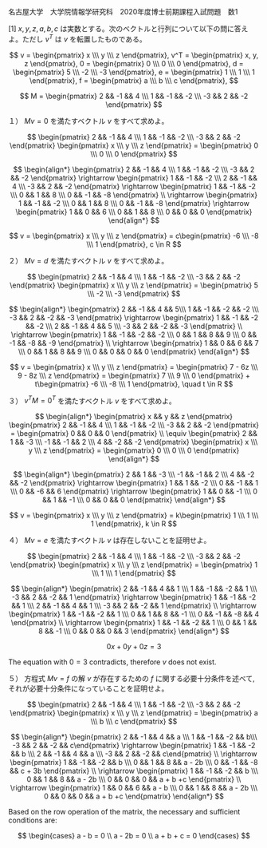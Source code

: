 名古屋大学　大学院情報学研究科　2020年度博士前期課程入試問題　数1

\[1] $x, y, z, a, b, c$ は実数とする。次のベクトルと行列について以下の問に答えよ。ただし $v^T$ は $v$ を転置したものである。

$$
    v = \begin{pmatrix} x \\\ y \\\ z \end{pmatrix},
    v^T = \begin{pmatrix} x, y, z \end{pmatrix},
    0 =  \begin{pmatrix} 0 \\\ 0 \\\ 0 \end{pmatrix},
    d = \begin{pmatrix} 5 \\\ -2 \\\ -3 \end{pmatrix},
    e = \begin{pmatrix} 1 \\\ 1 \\\ 1 \end{pmatrix},
    f = \begin{pmatrix} a \\\ b \\\ c \end{pmatrix},
$$

$$
    M = \begin{pmatrix} 2 && -1 && 4 \\\ 1 && -1 && -2 \\\ -3 && 2 && -2 \end{pmatrix}
$$

１） $Mv = 0$ を満たすベクトル $v$ をすべて求めよ。

$$
    \begin{pmatrix} 2 && -1 && 4 \\\ 1 && -1 && -2 \\\ -3 && 2 && -2 \end{pmatrix}  \begin{pmatrix} x \\\ y \\\ z \end{pmatrix} =  \begin{pmatrix} 0 \\\ 0 \\\ 0 \end{pmatrix}
$$

$$
    \begin{align*}
        \begin{pmatrix} 2 && -1 && 4 \\\ 1 && -1 && -2 \\\ -3 && 2 && -2 \end{pmatrix} \rightarrow  \begin{pmatrix} 1 && -1 && -2 \\\ 2 && -1 && 4 \\\ -3 && 2 && -2 \end{pmatrix} \rightarrow \begin{pmatrix} 1 && -1 && -2 \\\ 0 && 1 && 8 \\\ 0 && -1 && -8 \end{pmatrix} \\ \rightarrow \begin{pmatrix} 1 && -1 && -2 \\\ 0 && 1 && 8 \\\ 0 && -1 && -8 \end{pmatrix} \rightarrow \begin{pmatrix} 1 && 0 && 6 \\\ 0 && 1 && 8 \\\ 0 && 0 && 0 \end{pmatrix} 
    \end{align*}
$$

$$
    v = \begin{pmatrix} x \\\ y \\\ z \end{pmatrix} = c\begin{pmatrix} -6 \\\ -8 \\\ 1 \end{pmatrix}, c \in R
$$

２） $Mv = d$ を満たすベクトル $v$ をすべて求めよ。

$$
    \begin{pmatrix} 2 && -1 && 4 \\\ 1 && -1 && -2 \\\ -3 && 2 && -2 \end{pmatrix}  \begin{pmatrix} x \\\ y \\\ z \end{pmatrix} =  \begin{pmatrix} 5 \\\ -2 \\\ -3 \end{pmatrix}
$$

$$
    \begin{align*}
        \begin{pmatrix} 2 && -1 && 4 && 5\\\ 1 && -1 && -2 && -2 \\\ -3 && 2 && -2 && -3 \end{pmatrix} \rightarrow \begin{pmatrix} 1 && -1 && -2 && -2 \\\ 2 && -1 && 4 && 5 \\\ -3 && 2 && -2 && -3 \end{pmatrix} \\ \rightarrow \begin{pmatrix} 1 && -1 && -2 && -2 \\\ 0 && 1 && 8 && 9 \\\ 0 && -1 && -8 && -9 \end{pmatrix} \\ \rightarrow \begin{pmatrix} 1 && 0 && 6 && 7 \\\ 0 && 1 && 8 && 9 \\\ 0 && 0 && 0 && 0 \end{pmatrix} 
    \end{align*}
$$

$$
    v = \begin{pmatrix} x \\\ y \\\ z \end{pmatrix} = \begin{pmatrix} 7 - 6z \\\ 9 - 8z \\\ z \end{pmatrix} = \begin{pmatrix} 7 \\\ 9  \\\ 0 \end{pmatrix} + t\begin{pmatrix} -6 \\\ -8  \\\ 1 \end{pmatrix}, \quad t \in R
$$


３） $v^TM = 0^T$ を満たすベクトル $v$ をすべて求めよ。

$$
    \begin{align*}
        \begin{pmatrix} x && y && z \end{pmatrix} \begin{pmatrix} 2 && -1 && 4 \\\ 1 && -1 && -2 \\\ -3 && 2 && -2 \end{pmatrix}  =  \begin{pmatrix} 0 && 0 && 0 \end{pmatrix} \\ \equiv \begin{pmatrix} 2 && 1 && -3 \\\ -1 && -1 && 2 \\\ 4 && -2 && -2 \end{pmatrix} \begin{pmatrix} x \\\ y \\\ z \end{pmatrix} = \begin{pmatrix} 0 \\\ 0 \\\ 0 \end{pmatrix}
    \end{align*}
$$

$$
    \begin{align*}
        \begin{pmatrix} 2 && 1 && -3 \\\ -1 && -1 && 2 \\\ 4 && -2 && -2 \end{pmatrix} \rightarrow \begin{pmatrix} 1 && 1 && -2 \\\ 0 && -1 && 1 \\\ 0 && -6 && 6 \end{pmatrix} \rightarrow \begin{pmatrix} 1 && 0 && -1 \\\ 0 && 1 && -1 \\\ 0 && 0 && 0 \end{pmatrix} 
    \end{align*}
$$

$$
    v = \begin{pmatrix} x \\\ y \\\ z \end{pmatrix} = k\begin{pmatrix} 1 \\\ 1 \\\ 1 \end{pmatrix}, k \in R
$$

４） $Mv = e$ を満たすベクトル $v$ は存在しないことを証明せよ。

$$
    \begin{pmatrix} 2 && -1 && 4 \\\ 1 && -1 && -2 \\\ -3 && 2 && -2 \end{pmatrix}  \begin{pmatrix} x \\\ y \\\ z \end{pmatrix} =  \begin{pmatrix} 1 \\\ 1 \\\ 1 \end{pmatrix}
$$


$$
    \begin{align*}
        \begin{pmatrix} 2 && -1 && 4  && 1 \\\ 1 && -1 && -2 && 1 \\\ -3 && 2 && -2 && 1 \end{pmatrix} \rightarrow  \begin{pmatrix} 1 && -1 && -2 && 1 \\\ 2 && -1 && 4  && 1 \\\ -3 && 2 && -2 && 1 \end{pmatrix} \\ \rightarrow  \begin{pmatrix} 1 && -1 && -2 && 1 \\\ 0 && 1 && 8  && -1 \\\ 0 && -1 && -8 && 4 \end{pmatrix} \\ \rightarrow  \begin{pmatrix} 1 && -1 && -2 && 1 \\\ 0 && 1 && 8  && -1 \\\ 0 && 0 && 0 && 3 \end{pmatrix}
    \end{align*}
$$

$$
    0x + 0y + 0z = 3
$$

The equation with $0 = 3$ contradicts, therefore $v$ does not exist.

５） 方程式 $Mv = f$ の解 $v$ が存在するための $f$ に関する必要十分条件を述べて,それが必要十分条件になっていることを証明せよ。

$$
    \begin{pmatrix} 2 && -1 && 4 \\\ 1 && -1 && -2 \\\ -3 && 2 && -2 \end{pmatrix}  \begin{pmatrix} x \\\ y \\\ z \end{pmatrix} =  \begin{pmatrix} a \\\ b \\\ c \end{pmatrix}
$$

$$
    \begin{align*}
        \begin{pmatrix} 2 && -1 && 4 && a \\\ 1 && -1 && -2 && b\\\ -3 && 2 && -2 && c\end{pmatrix} \rightarrow \begin{pmatrix} 1 && -1 && -2 && b \\\ 2 && -1 && 4 && a \\\ -3 && 2 && -2 && c\end{pmatrix} \\ \rightarrow \begin{pmatrix} 1 && -1 && -2 && b \\\ 0 && 1 && 8 && a - 2b \\\ 0 && -1 && -8 && c + 3b \end{pmatrix} \\ \rightarrow \begin{pmatrix} 1 && -1 && -2 && b \\\ 0 && 1 && 8 && a - 2b \\\ 0 && 0 && 0 && a + b +c \end{pmatrix} \\
        \rightarrow \begin{pmatrix} 1 && 0 && 6 && a - b \\\ 0 && 1 && 8 && a - 2b \\\ 0 && 0 && 0 && a + b +c \end{pmatrix}
    \end{align*}
$$

Based on the row operation of the matrix, the necessary and sufficient conditions are:

$$
    \begin{cases}
        a - b = 0 \\
        a - 2b = 0 \\
        a + b + c = 0
    \end{cases}
$$

